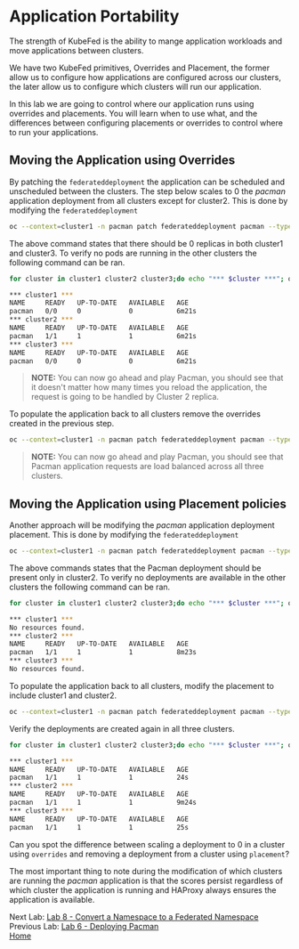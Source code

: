 # Application Portability
The strength of KubeFed is the ability to mange application workloads and move applications between clusters.

We have two KubeFed primitives, Overrides and Placement, the former allow us to configure how applications are configured across our clusters, the later allow us to configure which clusters will run our application.

In this lab we are going to control where our application runs using overrides and placements. You will learn when to use what, and the differences between configuring placements or overrides to control where to run your applications.

## Moving the Application using Overrides
By patching the `federateddeployment` the application can be scheduled and unscheduled between the clusters. The step below scales to 0 the *pacman* application deployment from all clusters except for cluster2. This is done by modifying the `federateddeployment`
~~~sh
oc --context=cluster1 -n pacman patch federateddeployment pacman --type=merge -p '{"spec":{"overrides":[{"clusterName":"cluster3","clusterOverrides":[{"path":"/spec/replicas","value":0}]},{"clusterName":"cluster1","clusterOverrides":[{"path":"/spec/replicas","value":0}]}]}}'
~~~

The above command states that there should be 0 replicas in both cluster1 and cluster3. To verify
no pods are running in the other clusters the following command can be ran.

~~~sh
for cluster in cluster1 cluster2 cluster3;do echo "*** $cluster ***"; oc get deployment --context $cluster -n pacman;done

*** cluster1 ***
NAME     READY   UP-TO-DATE   AVAILABLE   AGE
pacman   0/0     0            0           6m21s
*** cluster2 ***
NAME     READY   UP-TO-DATE   AVAILABLE   AGE
pacman   1/1     1            1           6m21s
*** cluster3 ***
NAME     READY   UP-TO-DATE   AVAILABLE   AGE
pacman   0/0     0            0           6m21s
~~~

> **NOTE:** You can now go ahead and play Pacman, you should see that it doesn't matter how many times you reload the application, the request is going to be handled by Cluster 2 replica.

To populate the application back to all clusters remove the overrides created in the previous step.
~~~sh
oc --context=cluster1 -n pacman patch federateddeployment pacman --type=merge -p '{"spec":{"overrides":[]}}'
~~~

> **NOTE:** You can now go ahead and play Pacman, you should see that Pacman application requests are load balanced across all three clusters.

## Moving the Application using Placement policies

Another approach will be modifying the *pacman* application deployment placement. This is done by modifying the `federateddeployment`
~~~sh
oc --context=cluster1 -n pacman patch federateddeployment pacman --type=merge -p '{"spec":{"placement":{"clusters": [{"name":"cluster2"}]}}}'
~~~

The above commands states that the Pacman deployment should be present only in cluster2. To verify no deployments
are available in the other clusters the following command can be ran.

~~~sh
for cluster in cluster1 cluster2 cluster3;do echo "*** $cluster ***"; oc get deployment --context $cluster -n pacman;done

*** cluster1 ***
No resources found.
*** cluster2 ***
NAME     READY   UP-TO-DATE   AVAILABLE   AGE
pacman   1/1     1            1           8m23s
*** cluster3 ***
No resources found.
~~~

To populate the application back to all clusters, modify the placement to include cluster1 and cluster2.
~~~sh
oc --context=cluster1 -n pacman patch federateddeployment pacman --type=merge -p '{"spec":{"placement":{"clusters": [{"name":"cluster1"}, {"name":"cluster2"}, {"name":"cluster3"}]}}}'
~~~

Verify the deployments are created again in all three clusters.

~~~sh
for cluster in cluster1 cluster2 cluster3;do echo "*** $cluster ***"; oc get deployment --context $cluster -n pacman;done

*** cluster1 ***
NAME     READY   UP-TO-DATE   AVAILABLE   AGE
pacman   1/1     1            1           24s
*** cluster2 ***
NAME     READY   UP-TO-DATE   AVAILABLE   AGE
pacman   1/1     1            1           9m24s
*** cluster3 ***
NAME     READY   UP-TO-DATE   AVAILABLE   AGE
pacman   1/1     1            1           25s
~~~

Can you spot the difference between scaling a deployment to 0 in a cluster using `overrides` and removing a deployment from a cluster using `placement`?

The most important thing to note during the modification of which clusters are running the
*pacman* application is that the scores persist regardless of which cluster the application is running and HAProxy always ensures the application is available.

Next Lab: [Lab 8 - Convert a Namespace to a Federated Namespace](./8.md)<br>
Previous Lab: [Lab 6 - Deploying Pacman](./6.md)<br>
[Home](../README.md)